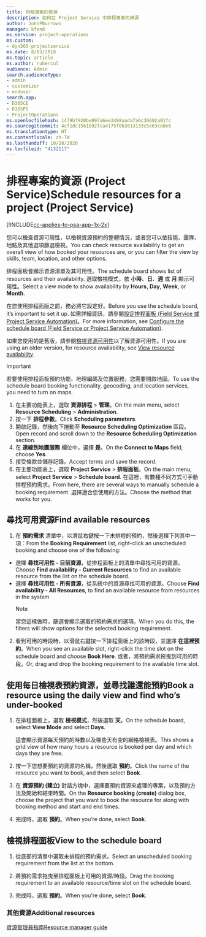 ```yaml
---
title: 排程專案的資源
description: 如何在 Project Service 中排程專案的資源
author: JohnPBurrows
manager: kfend
ms.service: project-operations
ms.custom:
- dyn365-projectservice
ms.date: 8/03/2018
ms.topic: article
ms.author: ruhercul
audience: Admin
search.audienceType:
- admin
- customizer
- enduser
search.app:
- D365CE
- D365PS
- ProjectOperations
ms.openlocfilehash: 1479bf920be897a6ee3498aada7a6c36692a01fc
ms.sourcegitcommit: 4cf1dc1561b92fca4175f0b3813133c5e63ce8e6
ms.translationtype: HT
ms.contentlocale: zh-TW
ms.lasthandoff: 10/28/2020
ms.locfileid: "4132117"
---
```

# <a name="schedule-resources-for-a-project-project-service"></a><span data-ttu-id="658a7-103">排程專案的資源 (Project Service)</span><span class="sxs-lookup"><span data-stu-id="658a7-103">Schedule resources for a project (Project Service)</span></span>

[!INCLUDE[cc-applies-to-psa-app-1x-2x](../includes/cc-applies-to-psa-app-1x-2x.md)]

<span data-ttu-id="658a7-104">您可以檢查資源可用性，以檢視資源預約的整體情況，或者您可以依技能、團隊、地點及其他選項篩選檢視。</span><span class="sxs-lookup"><span data-stu-id="658a7-104">You can check resource availability to get an overall view of how booked your resources are, or you can filter the view by skills, team, location, and other options.</span></span>  
  
<span data-ttu-id="658a7-105">排程面板會顯示資源清單及其可用性。</span><span class="sxs-lookup"><span data-stu-id="658a7-105">The schedule board shows list of resources and their availability.</span></span> <span data-ttu-id="658a7-106">選取檢視模式，依 **小時**、**日**、**週** 或 **月** 顯示可用性。</span><span class="sxs-lookup"><span data-stu-id="658a7-106">Select a view mode to show availability by **Hours**, **Day**, **Week**, or **Month**.</span></span>  
  
<span data-ttu-id="658a7-107">在您使用排程面版之前，務必將它設定好。</span><span class="sxs-lookup"><span data-stu-id="658a7-107">Before you use the schedule board, it’s important to set it up.</span></span> <span data-ttu-id="658a7-108">如需詳細資訊，請參閱[設定排程面板 (Field Service 或 Project Service Automation)](https://docs.microsoft.com/dynamics365/field-service/configure-schedule-board)。</span><span class="sxs-lookup"><span data-stu-id="658a7-108">For more information, see [Configure the schedule board (Field Service or Project Service Automation)](https://docs.microsoft.com/dynamics365/field-service/configure-schedule-board).</span></span>
  
<span data-ttu-id="658a7-109">如果您使用的是舊版，請參閱[檢視資源可用性](../psa/view-resource-availability.md)以了解資源可用性。</span><span class="sxs-lookup"><span data-stu-id="658a7-109">If you are using an older version, for resource availability, see [View resource availability](../psa/view-resource-availability.md).</span></span>  

> [!IMPORTANT]
>  <span data-ttu-id="658a7-110">若要使用排程面板預約功能、地理編碼及位置服務，您需要開啟地圖。</span><span class="sxs-lookup"><span data-stu-id="658a7-110">To use the schedule board booking functionality, geocoding, and location services, you need to turn on maps.</span></span>  
> 
> 1. <span data-ttu-id="658a7-111">在主要功能表上，選取 **資源排程** > **管理**。</span><span class="sxs-lookup"><span data-stu-id="658a7-111">On the main menu, select **Resource Scheduling** > **Administration**.</span></span>  
> 2. <span data-ttu-id="658a7-112">按一下 **排程參數**。</span><span class="sxs-lookup"><span data-stu-id="658a7-112">Click **Scheduling parameters**.</span></span>  
> 3. <span data-ttu-id="658a7-113">開啟記錄，然後向下捲動至 **Resource Scheduling Optimization** 區段。</span><span class="sxs-lookup"><span data-stu-id="658a7-113">Open record and scroll down to the **Resource Scheduling Optimization** section.</span></span>  
> 4. <span data-ttu-id="658a7-114">在 **連線到地圖服務** 欄位中，選擇 **是**。</span><span class="sxs-lookup"><span data-stu-id="658a7-114">On the **Connect to Maps** field, choose **Yes**.</span></span>  
> 5. <span data-ttu-id="658a7-115">接受條款並儲存記錄。</span><span class="sxs-lookup"><span data-stu-id="658a7-115">Accept terms and save the record.</span></span>  
> 6. <span data-ttu-id="658a7-116">在主要功能表上，選取 **Project Service** > **排程面板**。</span><span class="sxs-lookup"><span data-stu-id="658a7-116">On the main menu, select **Project Service** > **Schedule board**.</span></span> <span data-ttu-id="658a7-117">在這裡，有數種不同方式可手動排程預約需求。</span><span class="sxs-lookup"><span data-stu-id="658a7-117">From here, there are several ways to manually schedule a booking requirement.</span></span> <span data-ttu-id="658a7-118">選擇適合您使用的方法。</span><span class="sxs-lookup"><span data-stu-id="658a7-118">Choose the method that works for you.</span></span>
  
## <a name="find-available-resources"></a><span data-ttu-id="658a7-119">尋找可用資源</span><span class="sxs-lookup"><span data-stu-id="658a7-119">Find available resources</span></span>

1.  <span data-ttu-id="658a7-120">在 **預約需求** 清單中，以滑鼠右鍵按一下未排程的預約，然後選擇下列其中一項︰</span><span class="sxs-lookup"><span data-stu-id="658a7-120">From the **Booking Requirement** list, right-click an unscheduled booking and choose one of the following:</span></span>  
  
- <span data-ttu-id="658a7-121">選擇 **尋找可用性 - 目前資源**，從排程面板上的清單中尋找可用的資源。</span><span class="sxs-lookup"><span data-stu-id="658a7-121">Choose **Find availability - Current Resources** to find an available resource from the list on the schedule board.</span></span>  
- <span data-ttu-id="658a7-122">選擇 **尋找可用性 - 所有資源**，從系統中的資源尋找可用的資源。</span><span class="sxs-lookup"><span data-stu-id="658a7-122">Choose **Find availability - All Resources**, to find an available resource from resources in the system</span></span>  
   > [!NOTE]
   >  <span data-ttu-id="658a7-123">當您這樣做時，篩選會顯示選取的預約需求的選項。</span><span class="sxs-lookup"><span data-stu-id="658a7-123">When you do this, the filters will show options for the selected booking requirement.</span></span>  
  
2. <span data-ttu-id="658a7-124">看到可用的時段時，以滑鼠右鍵按一下排程面板上的該時段，並選擇 **在這裡預約**。</span><span class="sxs-lookup"><span data-stu-id="658a7-124">When you see an available slot, right-click the time slot on the schedule board and choose **Book Here**.</span></span> <span data-ttu-id="658a7-125">或者，將預約需求拖曳到可用的時段。</span><span class="sxs-lookup"><span data-stu-id="658a7-125">Or, drag and drop the booking requirement to the available time slot.</span></span>  
  

## <a name="book-a-resource-using-the-daily-view-and-find-whos-under-booked"></a><span data-ttu-id="658a7-126">使用每日檢視表預約資源，並尋找誰還能預約</span><span class="sxs-lookup"><span data-stu-id="658a7-126">Book a resource using the daily view and find who’s under-booked</span></span>
  
1.  <span data-ttu-id="658a7-127">在排程面板上，選取 **檢視模式**，然後選取 **天**。</span><span class="sxs-lookup"><span data-stu-id="658a7-127">On the schedule board, select **View Mode** and select **Days**.</span></span>  
  
    <span data-ttu-id="658a7-128">這會顯示資源每天預約的時數以及哪些天有空的網格檢視表。</span><span class="sxs-lookup"><span data-stu-id="658a7-128">This shows a grid view of how many hours a resource is booked per day and which days they are free.</span></span>  
  
2.  <span data-ttu-id="658a7-129">按一下您想要預約的資源的名稱，然後選取 **預約**。</span><span class="sxs-lookup"><span data-stu-id="658a7-129">Click the name of the resource you want to book, and then select **Book**.</span></span>  
  
3.  <span data-ttu-id="658a7-130">在 **資源預約 (建立)** 對話方塊中，選擇要預約資源來處理的專案，以及預約方法及開始和結束時間。</span><span class="sxs-lookup"><span data-stu-id="658a7-130">On the **Resource booking (create)** dialog box, choose the project that you want to book the resource for along with booking method and start and end times.</span></span>  
  
4.  <span data-ttu-id="658a7-131">完成時，選取 **預約**。</span><span class="sxs-lookup"><span data-stu-id="658a7-131">When you’re done, select **Book**.</span></span>  
  
## <a name="view-to-the-schedule-board"></a><span data-ttu-id="658a7-132">檢視排程面板</span><span class="sxs-lookup"><span data-stu-id="658a7-132">View to the schedule board</span></span>
  
1.  <span data-ttu-id="658a7-133">從底部的清單中選取未排程的預約需求。</span><span class="sxs-lookup"><span data-stu-id="658a7-133">Select an unscheduled booking requirement from the list at the bottom.</span></span>  
  
2.  <span data-ttu-id="658a7-134">將預約需求拖曳至排程面板上可用的資源/時段。</span><span class="sxs-lookup"><span data-stu-id="658a7-134">Drag the booking requirement to an available resource/time slot on the schedule board.</span></span>  
  
3.  <span data-ttu-id="658a7-135">完成時，選取 **預約**。</span><span class="sxs-lookup"><span data-stu-id="658a7-135">When you're done, select **Book**.</span></span>  
  
### <a name="additional-resources"></a><span data-ttu-id="658a7-136">其他資源</span><span class="sxs-lookup"><span data-stu-id="658a7-136">Additional resources</span></span>  
 [<span data-ttu-id="658a7-137">資源管理員指南</span><span class="sxs-lookup"><span data-stu-id="658a7-137">Resource manager guide</span></span>](../psa/resource-manager-guide.md)
